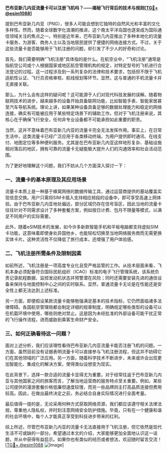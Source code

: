 **巴布亚新几内亚流量卡可以注册飞机吗？——揭秘飞行背后的技术与规则[[TG💪+ @esim1088](https://t.me/s/esim1088)]**

提到巴布亚新几内亚（PNG），很多人可能会想到它独特的自然风光和丰富的文化多样性。然而，随着全球数字化浪潮的推进，这个南太平洋岛国也逐渐成为国际通信领域关注的焦点之一。特别是近年来，巴布亚新几内亚推出了多种本地化的流量卡服务，为游客、商务人士以及当地居民提供了便捷的网络连接方式。不过，关于这些流量卡是否能够用于飞机注册的问题，却引发了不少人的好奇和讨论。

首先，我们需要明确“飞机注册”具体指的是什么。在航空业中，“飞机注册”通常是指航空公司或个人根据国家或地区航空管理机构的规定，对特定型号的飞机进行合法登记的过程。这一过程涉及到一系列复杂的法律和技术要求，包括但不限于飞机适航性认证、飞行员资格审核、航线规划等环节。显然，这与普通的手机流量卡并无直接关联。

那么，为什么会有这样的疑问呢？这可能源于人们对现代科技发展的误解。随着物联网技术的进步，越来越多的设备开始具备联网功能，比如智能手表、智能家居甚至汽车导航系统。理论上讲，如果某种设备具备足够的数据处理能力和稳定的网络连接，确实有可能被应用于某些特定场景下的辅助工作。但对于飞机注册来说，其核心在于确保飞行安全，任何非专业设备都不可能承担如此重要的职责。

当然，这并不意味着巴布亚新几内亚的流量卡完全无法发挥作用。事实上，在日常生活中，这类流量卡已经广泛应用于各类移动终端，为用户提供即时通讯、在线支付、地图定位等多种便利服务。尤其是在巴布亚新几内亚这样地形复杂、基础设施相对落后的地区，拥有可靠的流量卡无疑能极大提升人们的沟通效率和社会活动范围。

为了更好地理解这个问题，我们不妨从几个方面深入探讨一下：

### 一、流量卡的基本原理及其应用场景

流量卡本质上是一种基于蜂窝网络的数据传输工具，通过运营商提供的基站覆盖实现信息交换。用户只需将SIM卡插入支持相应频段的设备中，即可享受高速上网体验。由于巴布亚新几内亚地处偏远，部分区域仍存在信号盲区，因此当地的流量卡往往针对不同需求设计了多种套餐方案，例如按日计费、包月不限量等模式，以满足不同用户的实际需要。

此外，随着eSIM技术的发展，如今许多新款智能手机和平板电脑都支持虚拟SIM卡功能，这意味着即使身处异国他乡，也能轻松切换至当地网络服务商而无需更换实体卡片。这种灵活性不仅降低了旅行成本，还增强了用户体验感。

### 二、飞机注册所需条件及限制因素

如前所述，飞机注册是一项高度专业化且受严格监管的工作。从技术层面来看，飞机本身必须配备符合国际民航组织（ICAO）标准的电子飞行管理系统，该系统负责记录航程数据、监控发动机状态并预警潜在风险；同时还需要安装先进的通信设备来保持与地面控制中心之间的实时联系。显然，普通流量卡无论是在性能还是安全性上都无法达到上述标准。

另一方面，即便假设某款流量卡能够勉强满足基本的技术指标，它仍然面临诸多法律障碍。各国航空管理局都会制定详细的规章制度，明确规定哪些类型的设备可以在机载环境中使用，哪些则绝对禁止。这是因为未经批准的外部设备可能干扰正常的飞行操作流程，进而威胁到乘客生命财产安全。

### 三、如何正确看待这一问题？

面对上述分析，我们应该理性看待巴布亚新几内亚流量卡能否注册飞机的问题。一方面，虽然目前没有证据表明流量卡可以直接参与飞机注册流程，但这并不妨碍它们在其他领域的广泛应用。另一方面，随着科学技术不断进步，未来或许会出现更加智能化、集成化的解决方案，使得类似设想变为现实。

在此背景下，选择一款合适的流量卡显得尤为重要。对于经常往返于巴布亚新几内亚与其他国家之间的旅客而言，了解当地运营商的服务特点至关重要。例如，某些公司提供的漫游套餐价格低廉但速度较慢，而另一些品牌则主打高品质连接但费用较高。因此，在做出最终决定之前，务必结合自身实际情况进行全面考量。

最后值得一提的是，无论采用何种方式获取网络资源，我们都应该遵守相关法律法规，尊重他人隐私权，并时刻注意网络安全防护措施。毕竟，只有在一个健康和谐的社会环境中，每个人才能真正享受到科技进步带来的红利。

综上所述，尽管巴布亚新几内亚的流量卡无法直接用于飞机注册，但它依然是现代生活不可或缺的一部分。希望通过本文的介绍，大家能够更加全面地认识这一话题，并从中获得有益启示。如果你也有类似的经历或者想法，欢迎随时留言交流！[[TG💪+ @esim1088](https://t.me/s/esim1088) ![Image](https://i.postimg.cc/4NQfJmqS/Snipaste-2025-05-13-00-14-12.png)]